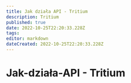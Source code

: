 ```yaml
---
title: Jak działa API - Tritium
description: Tritium
published: true
date: 2022-10-25T22:20:33.228Z
tags: 
editor: markdown
dateCreated: 2022-10-25T22:20:33.228Z
---
```


# Jak-działa-API - Tritium
